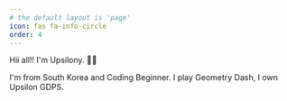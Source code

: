 ```yaml
---
# the default layout is 'page'
icon: fas fa-info-circle
order: 4
---
```


Hii all!! I'm Upsilony. 👋🏻

I'm from South Korea and Coding Beginner. I play Geometry Dash, I own Upsilon GDPS.

